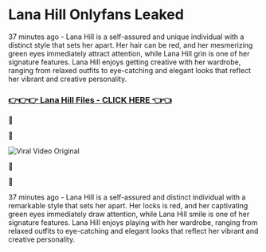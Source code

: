# Lana Hill Onlyfans Leaked

<p>37 minutes ago - Lana Hill is a self-assured and unique individual with a distinct style that sets her apart. Her hair can be red, and her mesmerizing green eyes immediately attract attention, while Lana Hill grin is one of her signature features. Lana Hill enjoys getting creative with her wardrobe, ranging from relaxed outfits to eye-catching and elegant looks that reflect her vibrant and creative personality.</p><p>
<h3><a href="https://fansleaks.com-getfree.pro/lana-hill" rel="nofollow">👉👉👉 Lana Hill Files - CLICK HERE 👈👈</a></h3>
<p>🔻</p>
<p>🔻</p> <p>
<a href="https://fansleaks.com-getfree.pro/lana-hill" rel="nofollow"><img src="https://i.imgur.com/0ZbtXZ5.gif" alt="Viral Video Original" style="max-width: 100%; display: inline-block;" data-target="animated-image.originalImage"></a>
<p>🔻</p>
<p>🔻</p> <p>37 minutes ago - Lana Hill is a self-assured and distinct individual with a remarkable style that sets her apart. Her locks is red, and her captivating green eyes immediately draw attention, while Lana Hill smile is one of her signature features. Lana Hill enjoys playing with her wardrobe, ranging from relaxed outfits to eye-catching and elegant looks that reflect her vibrant and creative personality.</p>